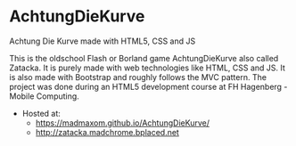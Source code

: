 # AchtungDieKurve
Achtung Die Kurve made with HTML5, CSS and JS

This is the oldschool Flash or Borland game AchtungDieKurve also called Zatacka.
It is purely made with web technologies like HTML, CSS and JS. It is also made with Bootstrap and roughly follows the MVC pattern.
The project was done during an HTML5 development course at FH Hagenberg - Mobile Computing.

* Hosted at:
  * https://madmaxom.github.io/AchtungDieKurve/
  * http://zatacka.madchrome.bplaced.net
